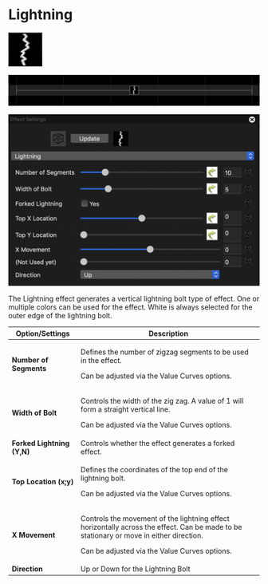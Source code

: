 # Lightning

![Icon](<../../.gitbook/assets/image (485) (1).png>)

![Sequencer Grid](<../../.gitbook/assets/image (698).png>)

![](<../../.gitbook/assets/image (295).png>)

The Lightning effect generates a vertical lightning bolt type of effect. One or multiple colors can be used for the effect. White is always selected for the outer edge of the lightning bolt.

| Option/Settings            | Description                                                                                                                                                                                        |
| -------------------------- | -------------------------------------------------------------------------------------------------------------------------------------------------------------------------------------------------- |
| **Number of Segments**     | <p>Defines the number of zigzag segments to be used in the effect.</p><p>Can be adjusted via the Value Curves options.</p>                                                                         |
| **Width of Bolt**          | <p>Controls the width of the zig zag. A value of 1 will form a straight vertical line.</p><p>Can be adjusted via the Value Curves options.</p>                                                     |
| **Forked Lightning (Y,N)** | Controls whether the effect generates a forked effect.                                                                                                                                             |
| **Top Location (x;y)**     | <p>Defines the coordinates of the top end of the lightning bolt.</p><p>Can be adjusted via the Value Curves options.</p>                                                                           |
| **X Movement**             | <p>Controls the movement of the lightning effect horizontally across the effect. Can be made to be stationary or move in either direction.</p><p>Can be adjusted via the Value Curves options.</p> |
| **Direction**              | Up or Down for the Lightning Bolt                                                                                                                                                                  |
